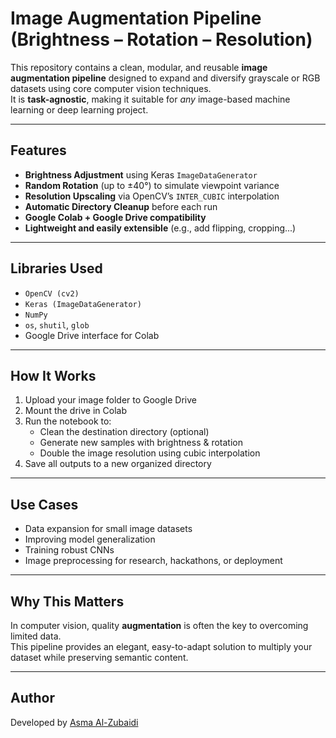 #  Image Augmentation Pipeline (Brightness – Rotation – Resolution)

This repository contains a clean, modular, and reusable **image augmentation pipeline** designed to expand and diversify grayscale or RGB datasets using core computer vision techniques.  
It is **task-agnostic**, making it suitable for *any* image-based machine learning or deep learning project.

---

##  Features

-  **Brightness Adjustment** using Keras `ImageDataGenerator`
-  **Random Rotation** (up to ±40°) to simulate viewpoint variance
-  **Resolution Upscaling** via OpenCV’s `INTER_CUBIC` interpolation
-  **Automatic Directory Cleanup** before each run
-  **Google Colab + Google Drive compatibility**
-  **Lightweight and easily extensible** (e.g., add flipping, cropping...)

---

##  Libraries Used

- `OpenCV (cv2)`
- `Keras (ImageDataGenerator)`
- `NumPy`
- `os`, `shutil`, `glob`
- Google Drive interface for Colab

---

##  How It Works

1. Upload your image folder to Google Drive
2. Mount the drive in Colab
3. Run the notebook to:
   - Clean the destination directory (optional)
   - Generate new samples with brightness & rotation
   - Double the image resolution using cubic interpolation
4. Save all outputs to a new organized directory

---

##  Use Cases

- Data expansion for small image datasets  
- Improving model generalization  
- Training robust CNNs  
- Image preprocessing for research, hackathons, or deployment

---

##  Why This Matters

In computer vision, quality **augmentation** is often the key to overcoming limited data.  
This pipeline provides an elegant, easy-to-adapt solution to multiply your dataset while preserving semantic content.

---

##  Author

Developed by [Asma Al-Zubaidi](https://www.linkedin.com)
